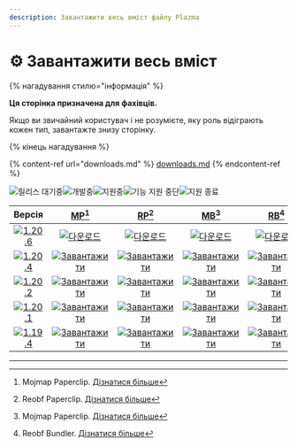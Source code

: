 ```yaml
---
description: Завантажити весь вміст файлу Plazma
---
```


# ⚙️ Завантажити весь вміст

{% нагадування стилю="інформація" %}

**Ця сторінка призначена для фахівців.**

Якщо ви звичайний користувач і не розумієте, яку роль відіграють кожен тип,
завантажте знизу сторінку.

{% кінець нагадування %}

{% content-ref url="downloads.md" %}
[downloads.md](downloads.md)
{% endcontent-ref %}

[wtr]: <https://badge.plazmamc.org/0/Чекає на реліз>

![릴리스 대기중][wtr]![개발중](https://badge.plazmamc.org/1/розробка)![지원중](https://badge.plazmamc.org/2/підтримка)![기능 지원 중단](https://badge.plazmamc.org/6/припинення%20підтримки%20функцій)![지원 종료](https://badge.plazmamc.org/4/підтримка%20завершена)

|                                       Версія                                      |                                 [MP](#user-content-fn-1)[^1]                                 |                                 [RP](#user-content-fn-2)[^2]                                 |                                 [MB](#user-content-fn-3)[^3]                                 |                                 [RB](#user-content-fn-4)[^4]                                 |
| :-------------------------------------------------------------------------------: | :------------------------------------------------------------------------------------------: | :------------------------------------------------------------------------------------------: | :------------------------------------------------------------------------------------------: | :------------------------------------------------------------------------------------------: |
| [![1.20.6](https://badge.plazmamc.org/1/1.20.6)](https://git.plazmamc.org/1.20.6) |        [![다운로드](https://badge.plazmamc.org/1/다운로드)](https://dl.plazmamc.org/1.20.6/0)        |        [![다운로드](https://badge.plazmamc.org/1/다운로드)](https://dl.plazmamc.org/1.20.6/1)        |        [![다운로드](https://badge.plazmamc.org/1/다운로드)](https://dl.plazmamc.org/1.20.6/2)        |        [![다운로드](https://badge.plazmamc.org/1/다운로드)](https://dl.plazmamc.org/1.20.6/3)        |
| [![1.20.4](https://badge.plazmamc.org/2/1.20.4)](https://git.plazmamc.org/1.20.4) | [![Завантажити](https://badge.plazmamc.org/1/Завантажити)](https://dl.plazmamc.org/1.20.4/0) | [![Завантажити](https://badge.plazmamc.org/1/Завантажити)](https://dl.plazmamc.org/1.20.4/1) | [![Завантажити](https://badge.plazmamc.org/1/Завантажити)](https://dl.plazmamc.org/1.20.4/2) | [![Завантажити](https://badge.plazmamc.org/1/Завантажити)](https://dl.plazmamc.org/1.20.4/3) |
| [![1.20.2](https://badge.plazmamc.org/6/1.20.2)](https://git.plazmamc.org/1.20.2) | [![Завантажити](https://badge.plazmamc.org/1/Завантажити)](https://dl.plazmamc.org/1.20.2/0) | [![Завантажити](https://badge.plazmamc.org/1/Завантажити)](https://dl.plazmamc.org/1.20.2/1) | [![Завантажити](https://badge.plazmamc.org/1/Завантажити)](https://dl.plazmamc.org/1.20.2/2) | [![Завантажити](https://badge.plazmamc.org/1/Завантажити)](https://dl.plazmamc.org/1.20.2/3) |
| [![1.20.1](https://badge.plazmamc.org/4/1.20.1)](https://git.plazmamc.org/1.20.1) | [![Завантажити](https://badge.plazmamc.org/1/Завантажити)](https://dl.plazmamc.org/1.20.1/0) | [![Завантажити](https://badge.plazmamc.org/1/Завантажити)](https://dl.plazmamc.org/1.20.1/1) | [![Завантажити](https://badge.plazmamc.org/1/Завантажити)](https://dl.plazmamc.org/1.20.1/2) | [![Завантажити](https://badge.plazmamc.org/1/Завантажити)](https://dl.plazmamc.org/1.20.1/3) |
| [![1.19.4](https://badge.plazmamc.org/4/1.19.4)](https://git.plazmamc.org/1.19.4) | [![Завантажити](https://badge.plazmamc.org/1/Завантажити)](https://dl.plazmamc.org/1.19.4/0) | [![Завантажити](https://badge.plazmamc.org/1/Завантажити)](https://dl.plazmamc.org/1.19.4/1) | [![Завантажити](https://badge.plazmamc.org/1/Завантажити)](https://dl.plazmamc.org/1.19.4/2) | [![Завантажити](https://badge.plazmamc.org/1/Завантажити)](https://dl.plazmamc.org/1.19.4/3) |

***

[^1]: Mojmap Paperclip. [Дізнатися більше](../administration/getting-started#id-2)

[^2]: Reobf Paperclip. [Дізнатися більше](../administration/getting-started#id-2)

[^3]: Mojmap Paperclip. [Дізнатися більше](../administration/getting-started#id-2)

[^4]: Reobf Bundler. [Дізнатися більше](../administration/getting-started#id-2)
